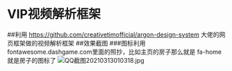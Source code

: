 # VIP视频解析框架

##利用 https://github.com/creativetimofficial/argon-design-system 大佬的网页框架做的视频解析框架
##效果截图
###图标利用fontawesome.dashgame.com里面的照抄，比如主页的房子那么就是 fa-home 就是房子的图标了
![QQ截图20210313010318.jpg](https://i.loli.net/2021/03/13/pJQvLVs1wyxBrmD.jpg)
